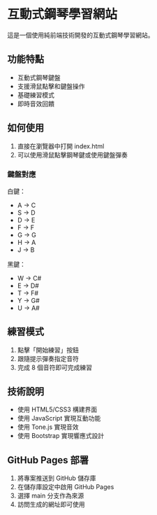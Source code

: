 # 互動式鋼琴學習網站

這是一個使用純前端技術開發的互動式鋼琴學習網站。

## 功能特點

- 互動式鋼琴鍵盤
- 支援滑鼠點擊和鍵盤操作
- 基礎練習模式
- 即時音效回饋

## 如何使用

1. 直接在瀏覽器中打開 index.html
2. 可以使用滑鼠點擊鋼琴鍵或使用鍵盤彈奏

### 鍵盤對應

白鍵：
- A -> C
- S -> D
- D -> E
- F -> F
- G -> G
- H -> A
- J -> B

黑鍵：
- W -> C#
- E -> D#
- T -> F#
- Y -> G#
- U -> A#

## 練習模式

1. 點擊「開始練習」按鈕
2. 跟隨提示彈奏指定音符
3. 完成 8 個音符即可完成練習

## 技術說明

- 使用 HTML5/CSS3 構建界面
- 使用 JavaScript 實現互動功能
- 使用 Tone.js 實現音效
- 使用 Bootstrap 實現響應式設計

## GitHub Pages 部署

1. 將專案推送到 GitHub 儲存庫
2. 在儲存庫設定中啟用 GitHub Pages
3. 選擇 main 分支作為來源
4. 訪問生成的網址即可使用